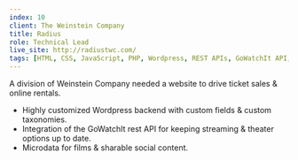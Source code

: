 ```yaml
---
index: 10
client: The Weinstein Company
title: Radius
role: Technical Lead
live_site: http://radiustwc.com/
tags: [HTML, CSS, JavaScript, PHP, Wordpress, REST APIs, GoWatchIt API, Google Analytics, Google Search Console, SEO, Twitter Card, Open Graph Protocol, Microdata, RDFa]
---
```

A division of Weinstein Company needed a website to drive ticket sales & online rentals.

* Highly customized Wordpress backend with custom fields & custom taxonomies.
* Integration of the GoWatchIt rest API for keeping streaming & theater options up to date.
* Microdata for films & sharable social content.

